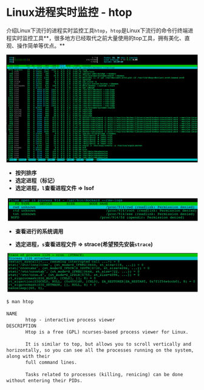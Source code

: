 # Linux进程实时监控 - htop

介绍Linux下流行的进程实时监控工具`htop`，`htop`是Linux下流行的命令行终端进程实时监控工具**，很多地方已经取代之前大量使用的top工具，拥有美化、直观、操作简单等优点。**

![Alt Image Text](images/adv/8_1.png "Body image")

* **按列排序**
* **选定进程（标记）**
* **选定进程，`l`查看进程文件 => lsof**

![Alt Image Text](images/adv/8_2.png "Body image")

* **查看进行的系统调用**

* **选定进程，`s`查看进程文件 => strace(希望预先安装`strace`)**

![Alt Image Text](images/adv/8_3.png "Body image")

```
$ man htop

NAME
       htop - interactive process viewer
DESCRIPTION
       Htop is a free (GPL) ncurses-based process viewer for Linux.

       It is similar to top, but allows you to scroll vertically and horizontally, so you can see all the processes running on the system, along with their
       full command lines.

       Tasks related to processes (killing, renicing) can be done without entering their PIDs.
```
    